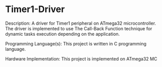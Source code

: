 # Timer1-Driver
Description:
A driver for Timer1 peripheral on ATmega32 microcontroller.
The driver is implemented to use The Call-Back Function technique for dynamic tasks execution 
depending on the application.

Programming Language(s):
This project is written in C programming language.

Hardware Implementation:
This project is implemented on ATmega32 MC
